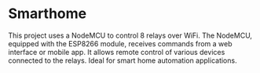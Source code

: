 # Smarthome
This project uses a NodeMCU to control 8 relays over WiFi. The NodeMCU, equipped with the ESP8266 module, receives commands from a web interface or mobile app. It allows remote control of various devices connected to the relays. Ideal for smart home automation applications.
